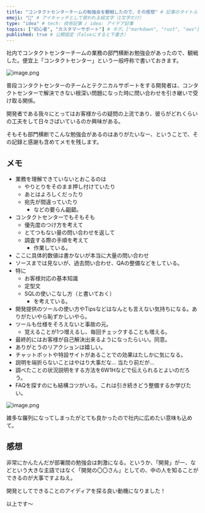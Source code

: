 ```yaml
---
title: "コンタクトセンターチームの勉強会を観戦したので、その感想" # 記事のタイトル
emoji: "📢" # アイキャッチとして使われる絵文字（1文字だけ）
type: "idea" # tech: 技術記事 / idea: アイデア記事
topics: ["初心者", "カスタマーサポート"] # タグ。["markdown", "rust", "aws"]のように指定する
published: true # 公開設定（falseにすると下書き）
---
```


社内でコンタクトセンターチームの業務の部門横断お勉強会があったので、観戦した。便宜上「コンタクトセンター」という一般呼称で書いておきます。

![image.png](https://qiita-image-store.s3.ap-northeast-1.amazonaws.com/0/93824/feb8ecfe-25ac-5806-641a-1adef35a3c89.png)


普段コンタクトセンターのチームとテクニカルサポートをする開発者は、コンタクトセンターで解決できない根深い問題になった時に問い合わせを引き継いで受け取る関係。

開発者である我々にとってはお客様からの疑問の上流であり、彼らがどれくらいの工夫をして日々さばいているのか興味がある。

そもそも部門横断でこんな勉強会があるのはありがたいなー、ということで、その記録と感謝も含めてメモを残します。


## メモ

- 業務を理解できていないとおこるのは
     - やりとりをそのまま押し付けていたり
     - あとはよろしくだったり
     - 宛先が間違っていたり
         - などの要らん齟齬。
- コンタクトセンターでもそもそも
    - 優先度のつけ方を考えて
    - とてつもない量の問い合わせを返して
    - 調査する際の手順を考えて
        - 作業している。
- ここに具体的数値は書かないが本当に大量の問い合わせ
- ソースまでは見ないが、過去問い合わせ、QAの整備などをしている。
- 特に
    - お客様対応の基本知識
    - 定型文
    - SQLの使いこなし方（と書いておく）
        - を考えている。
- 開発提供のツールの使い方やTipsなどはなんとも言えない気持ちになる。ありがたいやら恥ずかしいやら。
- ツールも仕様をそろえないと事故の元。
    - 覚えることが1つ増えるし、毎回チェックすることも増える。
- 最終的にはお客様が自己解決出来るようになったらいい。同意。
- ありがとうのリアクションは嬉しい。
- チャットボットや特設サイトがあることでの効果はたしかに気になる。
- 説明を端折らないことはやはり大事だな... 当たり前だが... 
- 調べたことの状況説明をする方法を6W1Hなどで伝えられるとよいのだろう。
- FAQを探すのにも結構コツがいる。これは引き続きどう整備するか学びたい。

![image.png](https://qiita-image-store.s3.ap-northeast-1.amazonaws.com/0/93824/d127780a-268b-0384-3e12-c8c3934b29e2.png)

雑多な羅列になってしまったがとても良かったので社内に広めたい意味も込めて。


## 感想

非常にかんたんだが部署間の勉強会は刺激になる。というか、「開発」がー、などという大きな主語ではなく「開発の〇〇さん」としての、中の人を知ることができるのが大事ですよねえ。

開発としてできることのアイディアを探る良い動機になりました！

以上です～
